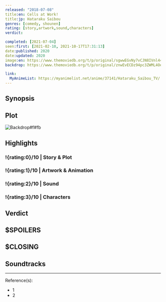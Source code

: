 ```yaml
---
released: "2018-07-08"
title:en: Cells at Work!
title:jp: Hataraku Saibou
genres: [comedy, shounen]
rating: [story,artwork,sound,characters]
verdict:

completed: [2021-07-04]
seen:first: [2021-02-10, 2021-10-17T17:31:13]
date:published: 2020
date:updated: 2020
image:en: https://www.themoviedb.org/t/p/original/sgwwEGvNy7vCJN8IVnl44tuVlMZ.jpg
backdrop: https://www.themoviedb.org/t/p/original/znwEvECDz94pc3ZWML4OettkPto.jpg

link:
  MyAnimeList: https://myanimelist.net/anime/37141/Hataraku_Saibou_TV/
---
```



## Synopsis

## Plot

![Backdrop#f#fb](https://www.themoviedb.org/t/p/original/aOQL8UYduNxDePbynZROLZ1nfsf.jpg "Source: TMDB")

## Highlights

### !{rating:0}/10 | Story & Plot

### !{rating:1}/10 | Artwork & Animation

### !{rating:2}/10 | Sound

### !{rating:3}/10 | Characters

## Verdict

## $SPOILERS

## $CLOSING

## Soundtracks

***
Reference(s):

- 1
- 2
